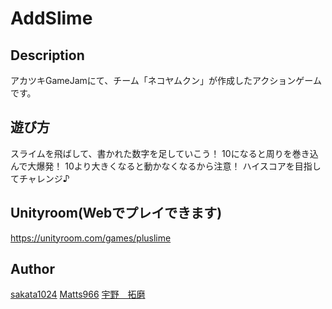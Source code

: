 # AddSlime

## Description
アカツキGameJamにて、チーム「ネコヤムクン」が作成したアクションゲームです。
## 遊び方
スライムを飛ばして、書かれた数字を足していこう！
10になると周りを巻き込んで大爆発！
10より大きくなると動かなくなるから注意！
ハイスコアを目指してチャレンジ♪
## Unityroom(Webでプレイできます)
https://unityroom.com/games/pluslime

## Author
[sakata1024](https://github.com/sakata1024)
[Matts966](https://github.com/Matts966)
[宇野　拓磨](https://github.com/kuwaota)
